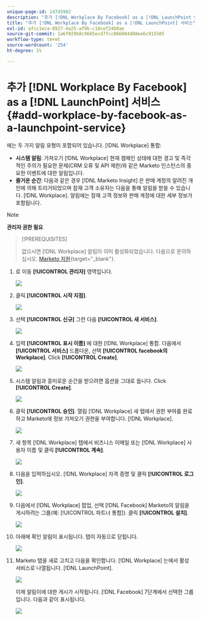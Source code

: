 ```yaml
---
unique-page-id: 14745982
description: "추가 [!DNL Workplace By Facebook] as a [!DNL LaunchPoint Service] - Marketo 문서 - 제품 설명서"
title: "추가 [!DNL Workplace By Facebook] as a [!DNL LaunchPoint] 서비스"
exl-id: afcc1eca-8927-4a25-af9b-c18cef24b0ae
source-git-commit: 1a6f029b8c9665ecd7fcc066004d88ee6c915505
workflow-type: tm+mt
source-wordcount: '254'
ht-degree: 1%

---
```


# 추가 [!DNL Workplace By Facebook] as a [!DNL LaunchPoint] 서비스 {#add-workplace-by-facebook-as-a-launchpoint-service}

에는 두 가지 알림 유형이 포함되어 있습니다. [!DNL Workplace] 통합:

* **시스템 알림**: 가져오기 [!DNL Workplace] 현재 캠페인 상태에 대한 경고 및 즉각적인 주의가 필요한 문제(CRM 오류 및 API 제한)와 같은 Marketo 인스턴스의 중요한 이벤트에 대한 알림입니다.
* **즐거운 순간**: 다음과 같은 경우 [!DNL Marketo Insight] 은 판매 계정의 알려진 개인에 의해 트리거되었으며 잠재 고객 소유자는 다음을 통해 알림을 받을 수 있습니다. [!DNL Workplace]. 알림에는 잠재 고객 정보와 판매 계정에 대한 세부 정보가 포함됩니다.

>[!NOTE]
>
>**관리자 권한 필요**

>[!PREREQUISITES]
>
>없으시면 [!DNL Workplace] 알림이 이미 활성화되었습니다. 다음으로 문의하십시오. [Marketo 지원](https://nation.marketo.com/t5/Support/ct-p/Support){target="_blank"}.

1. 로 이동 **[!UICONTROL 관리자]** 영역입니다.

   ![](assets/add-workplace-by-facebook-as-a-launchpoint-service-1.png)

1. 클릭 **[!UICONTROL 시작 지점]**.

   ![](assets/add-workplace-by-facebook-as-a-launchpoint-service-2.png)

1. 선택 **[!UICONTROL 신규]** 그런 다음 **[!UICONTROL 새 서비스]**.

   ![](assets/add-workplace-by-facebook-as-a-launchpoint-service-3.png)

1. 입력 **[!UICONTROL 표시 이름]** 에 대한 [!DNL Workplace] 통합. 다음에서 **[!UICONTROL 서비스]** 드롭다운, 선택 **[!UICONTROL facebook의 Workplace]**. Click **[!UICONTROL Create]**.

   ![](assets/add-workplace-by-facebook-as-a-launchpoint-service-4.png)

1. 시스템 알림과 흥미로운 순간을 받으려면 옵션을 그대로 둡니다. Click **[!UICONTROL Create]**.

   ![](assets/add-workplace-by-facebook-as-a-launchpoint-service-5.png)

1. 클릭 **[!UICONTROL 승인]**. 열림 [!DNL Workplace] 새 탭에서 권한 부여를 완료하고 Marketo에 정보 가져오기 권한을 부여합니다. [!DNL Workplace].

   ![](assets/add-workplace-by-facebook-as-a-launchpoint-service-6.png)

1. 새 항목 [!DNL Workplace] 탭에서 비즈니스 이메일 또는 [!DNL Workplace] 사용자 이름 및 클릭 **[!UICONTROL 계속]**.

   ![](assets/add-workplace-by-facebook-as-a-launchpoint-service-7.png)

1. 다음을 입력하십시오. [!DNL Workplace] 자격 증명 및 클릭 **[!UICONTROL 로그인]**.

   ![](assets/add-workplace-by-facebook-as-a-launchpoint-service-8.png)

1. 다음에서 [!DNL Workplace] 팝업, 선택 [!DNL Facebook] Marketo의 알림을 게시하려는 그룹(예: [!UICONTROL 파트너 통합]). 클릭 **[!UICONTROL 설치]**.

   ![](assets/add-workplace-by-facebook-as-a-launchpoint-service-9.png)

1. 아래에 확인 알림이 표시됩니다. 탭이 자동으로 닫힙니다.

   ![](assets/add-workplace-by-facebook-as-a-launchpoint-service-10.png)

1. Marketo 탭을 새로 고치고 다음을 확인합니다. [!DNL Workplace] 는에서 활성 서비스로 나열됩니다. [!DNL LaunchPoint].

   ![](assets/add-workplace-by-facebook-as-a-launchpoint-service-11.png)

   이제 알림이에 대한 게시가 시작됩니다. [!DNL Facebook] 7단계에서 선택한 그룹입니다. 다음과 같이 표시됩니다.

   ![](assets/add-workplace-by-facebook-as-a-launchpoint-service-12.png)

